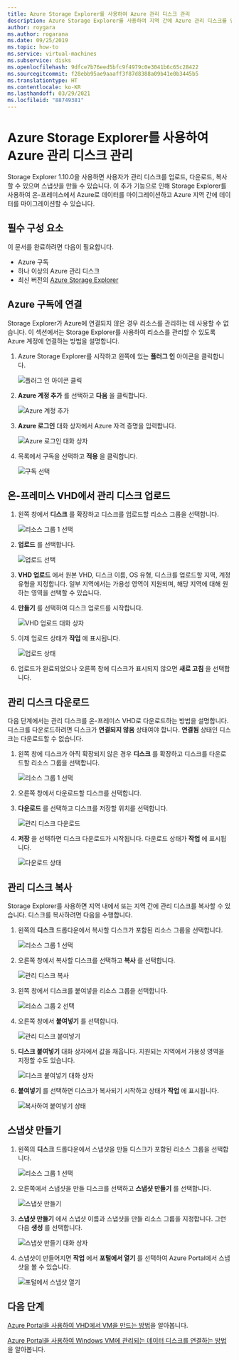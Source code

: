 ```yaml
---
title: Azure Storage Explorer를 사용하여 Azure 관리 디스크 관리
description: Azure Storage Explorer를 사용하여 지역 간에 Azure 관리 디스크를 업로드, 다운로드, 마이그레이션하는 방법과 관리 디스크 스냅샷을 만드는 방법을 알아봅니다.
author: roygara
ms.author: rogarana
ms.date: 09/25/2019
ms.topic: how-to
ms.service: virtual-machines
ms.subservice: disks
ms.openlocfilehash: 9dfce7b76eed5bfc9f4979c0e3041b6c65c28422
ms.sourcegitcommit: f28ebb95ae9aaaff3f87d8388a09b41e0b3445b5
ms.translationtype: HT
ms.contentlocale: ko-KR
ms.lasthandoff: 03/29/2021
ms.locfileid: "88749381"
---
```

# <a name="use-azure-storage-explorer-to-manage-azure-managed-disks"></a>Azure Storage Explorer를 사용하여 Azure 관리 디스크 관리

Storage Explorer 1.10.0을 사용하면 사용자가 관리 디스크를 업로드, 다운로드, 복사할 수 있으며 스냅샷을 만들 수 있습니다. 이 추가 기능으로 인해 Storage Explorer를 사용하여 온-프레미스에서 Azure로 데이터를 마이그레이션하고 Azure 지역 간에 데이터를 마이그레이션할 수 있습니다.

## <a name="prerequisites"></a>필수 구성 요소

이 문서를 완료하려면 다음이 필요합니다.
- Azure 구독
- 하나 이상의 Azure 관리 디스크
- 최신 버전의 [Azure Storage Explorer](https://azure.microsoft.com/features/storage-explorer/)

## <a name="connect-to-an-azure-subscription"></a>Azure 구독에 연결

Storage Explorer가 Azure에 연결되지 않은 경우 리소스를 관리하는 데 사용할 수 없습니다. 이 섹션에서는 Storage Explorer를 사용하여 리소스를 관리할 수 있도록 Azure 계정에 연결하는 방법을 설명합니다.

1. Azure Storage Explorer를 시작하고 왼쪽에 있는 **플러그 인** 아이콘을 클릭합니다.

    ![플러그 인 아이콘 클릭](media/disks-upload-vhd-to-managed-disk-storage-explorer/plug-in-icon.png)

1. **Azure 계정 추가** 를 선택하고 **다음** 을 클릭합니다.

    ![Azure 계정 추가](media/disks-upload-vhd-to-managed-disk-storage-explorer/connect-to-azure.png)

1. **Azure 로그인** 대화 상자에서 Azure 자격 증명을 입력합니다.

    ![Azure 로그인 대화 상자](media/disks-upload-vhd-to-managed-disk-storage-explorer/sign-in.png)

1. 목록에서 구독을 선택하고 **적용** 을 클릭합니다.

    ![구독 선택](media/disks-upload-vhd-to-managed-disk-storage-explorer/select-subscription.png)

## <a name="upload-a-managed-disk-from-an-on-prem-vhd"></a>온-프레미스 VHD에서 관리 디스크 업로드

1. 왼쪽 창에서 **디스크** 를 확장하고 디스크를 업로드할 리소스 그룹을 선택합니다.

    ![리소스 그룹 1 선택](media/disks-upload-vhd-to-managed-disk-storage-explorer/select-rg1.png)

1. **업로드** 를 선택합니다.

    ![업로드 선택](media/disks-upload-vhd-to-managed-disk-storage-explorer/upload-button.png)

1. **VHD 업로드** 에서 원본 VHD, 디스크 이름, OS 유형, 디스크를 업로드할 지역, 계정 유형을 지정합니다. 일부 지역에서는 가용성 영역이 지원되며, 해당 지역에 대해 원하는 영역을 선택할 수 있습니다.
1. **만들기** 를 선택하여 디스크 업로드를 시작합니다.

    ![VHD 업로드 대화 상자](media/disks-upload-vhd-to-managed-disk-storage-explorer/upload-vhd-dialog.png)

1. 이제 업로드 상태가 **작업** 에 표시됩니다.

    ![업로드 상태](media/disks-upload-vhd-to-managed-disk-storage-explorer/activity-uploading.png)

1. 업로드가 완료되었으나 오른쪽 창에 디스크가 표시되지 않으면 **새로 고침** 을 선택합니다.

## <a name="download-a-managed-disk"></a>관리 디스크 다운로드

다음 단계에서는 관리 디스크를 온-프레미스 VHD로 다운로드하는 방법을 설명합니다. 디스크를 다운로드하려면 디스크가 **연결되지 않음** 상태여야 합니다. **연결됨** 상태인 디스크는 다운로드할 수 없습니다.

1. 왼쪽 창에 디스크가 아직 확장되지 않은 경우 **디스크** 를 확장하고 디스크를 다운로드할 리소스 그룹을 선택합니다.

    ![리소스 그룹 1 선택](media/disks-upload-vhd-to-managed-disk-storage-explorer/select-rg1.png)

1. 오른쪽 창에서 다운로드할 디스크를 선택합니다.
1. **다운로드** 를 선택하고 디스크를 저장할 위치를 선택합니다.

    ![관리 디스크 다운로드](media/disks-upload-vhd-to-managed-disk-storage-explorer/download-button.png)

1. **저장** 을 선택하면 디스크 다운로드가 시작됩니다. 다운로드 상태가 **작업** 에 표시됩니다.

    ![다운로드 상태](media/disks-upload-vhd-to-managed-disk-storage-explorer/activity-downloading.png)

## <a name="copy-a-managed-disk"></a>관리 디스크 복사

Storage Explorer를 사용하면 지역 내에서 또는 지역 간에 관리 디스크를 복사할 수 있습니다. 디스크를 복사하려면 다음을 수행합니다.

1. 왼쪽의 **디스크** 드롭다운에서 복사할 디스크가 포함된 리소스 그룹을 선택합니다.

    ![리소스 그룹 1 선택](media/disks-upload-vhd-to-managed-disk-storage-explorer/select-rg1.png)

1. 오른쪽 창에서 복사할 디스크를 선택하고 **복사** 를 선택합니다.

    ![관리 디스크 복사](media/disks-upload-vhd-to-managed-disk-storage-explorer/copy-button.png)

1. 왼쪽 창에서 디스크를 붙여넣을 리소스 그룹을 선택합니다.

    ![리소스 그룹 2 선택](media/disks-upload-vhd-to-managed-disk-storage-explorer/select-rg2.png)

1. 오른쪽 창에서 **붙여넣기** 를 선택합니다.

    ![관리 디스크 붙여넣기](media/disks-upload-vhd-to-managed-disk-storage-explorer/paste-button.png)

1. **디스크 붙여넣기** 대화 상자에서 값을 채웁니다. 지원되는 지역에서 가용성 영역을 지정할 수도 있습니다.

    ![디스크 붙여넣기 대화 상자](media/disks-upload-vhd-to-managed-disk-storage-explorer/paste-disk-dialog.png)

1. **붙여넣기** 를 선택하면 디스크가 복사되기 시작하고 상태가 **작업** 에 표시됩니다.

    ![복사하여 붙여넣기 상태](media/disks-upload-vhd-to-managed-disk-storage-explorer/activity-copying.png)

## <a name="create-a-snapshot"></a>스냅샷 만들기

1. 왼쪽의 **디스크** 드롭다운에서 스냅샷을 만들 디스크가 포함된 리소스 그룹을 선택합니다.

    ![리소스 그룹 1 선택](media/disks-upload-vhd-to-managed-disk-storage-explorer/select-rg1.png)

1. 오른쪽에서 스냅샷을 만들 디스크를 선택하고 **스냅샷 만들기** 를 선택합니다.

    ![스냅샷 만들기](media/disks-upload-vhd-to-managed-disk-storage-explorer/create-snapshot-button.png)

1. **스냅샷 만들기** 에서 스냅샷 이름과 스냅샷을 만들 리소스 그룹을 지정합니다. 그런 다음 **생성** 를 선택합니다.

    ![스냅샷 만들기 대화 상자](media/disks-upload-vhd-to-managed-disk-storage-explorer/create-snapshot-dialog.png)

1. 스냅샷이 만들어지면 **작업** 에서 **포털에서 열기** 를 선택하여 Azure Portal에서 스냅샷을 볼 수 있습니다.

    ![포털에서 스냅샷 열기](media/disks-upload-vhd-to-managed-disk-storage-explorer/open-in-portal.png)

## <a name="next-steps"></a>다음 단계


[Azure Portal을 사용하여 VHD에서 VM을 만드는 방법](windows/create-vm-specialized-portal.md)을 알아봅니다.

[Azure Portal을 사용하여 Windows VM에 관리되는 데이터 디스크를 연결하는 방법](windows/attach-managed-disk-portal.md)을 알아봅니다.